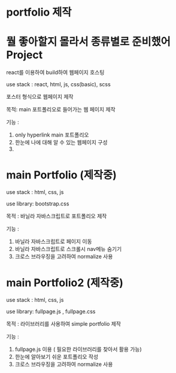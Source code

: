 # portfolio 제작

# 뭘 좋아할지 몰라서 종류별로 준비했어 Project

react를 이용하여 build하여 웹페이지 호스팅

use stack : react, html, js, css(basic), scss

포스터 형식으로 웹페이지 제작

목적: main 포트폴리오로 들어가는 웹 페이지 제작

기능 : 
1. only hyperlink main 포트폴리오
2. 한눈에 나에 대해 알 수 있는 웹페이지 구성
3. 

# main Portfolio (제작중)

use stack : html, css, js

use library: bootstrap.css

목적 : 바닐라 자바스크립트로 포트폴리오 제작

기능 :
1. 바닐라 자바스크립트로 페이지 이동
2. 바닐라 자바스크립트로 스크롤시 nav메뉴 숨기기
3. 크로스 브라우징을 고려하여 normalize 사용


# main Portfolio2 (제작중)

use stack : html, css, js

use library: fullpage.js , fullpage.css

목적 : 라이브러리를 사용하여 simple portfolio 제작

기능 :
1. fullpage.js 이용 ( 필요한 라이브러리를 찾아서 활용 가능)
2. 한눈에 알아보기 쉬운 포트폴리오 작성
3. 크로스 브라우징을 고려하여 normalize 사용
